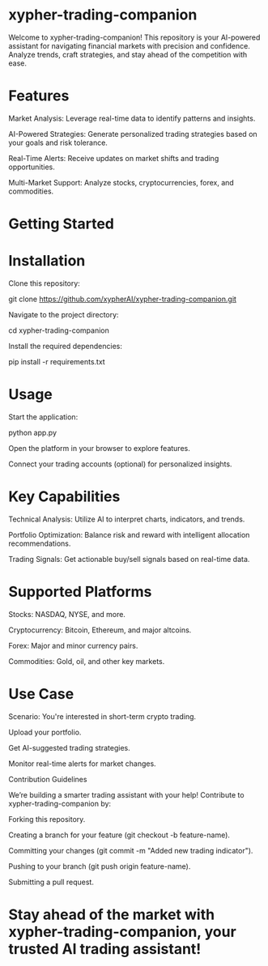 # xypher-trading-companion
Welcome to xypher-trading-companion! This repository is your AI-powered assistant for navigating financial markets with precision and confidence. Analyze trends, craft strategies, and stay ahead of the competition with ease.

# Features

Market Analysis: Leverage real-time data to identify patterns and insights.

AI-Powered Strategies: Generate personalized trading strategies based on your goals and risk tolerance.

Real-Time Alerts: Receive updates on market shifts and trading opportunities.

Multi-Market Support: Analyze stocks, cryptocurrencies, forex, and commodities.

# Getting Started

# Installation

Clone this repository:

git clone https://github.com/xypherAI/xypher-trading-companion.git

Navigate to the project directory:

cd xypher-trading-companion

Install the required dependencies:

pip install -r requirements.txt

# Usage

Start the application:

python app.py

Open the platform in your browser to explore features.

Connect your trading accounts (optional) for personalized insights.

# Key Capabilities

Technical Analysis: Utilize AI to interpret charts, indicators, and trends.

Portfolio Optimization: Balance risk and reward with intelligent allocation recommendations.

Trading Signals: Get actionable buy/sell signals based on real-time data.

# Supported Platforms

Stocks: NASDAQ, NYSE, and more.

Cryptocurrency: Bitcoin, Ethereum, and major altcoins.

Forex: Major and minor currency pairs.

Commodities: Gold, oil, and other key markets.

# Use Case

Scenario: You're interested in short-term crypto trading.

Upload your portfolio.

Get AI-suggested trading strategies.

Monitor real-time alerts for market changes.

Contribution Guidelines

We’re building a smarter trading assistant with your help! Contribute to xypher-trading-companion by:

Forking this repository.

Creating a branch for your feature (git checkout -b feature-name).

Committing your changes (git commit -m "Added new trading indicator").

Pushing to your branch (git push origin feature-name).

Submitting a pull request.

# Stay ahead of the market with xypher-trading-companion, your trusted AI trading assistant!
